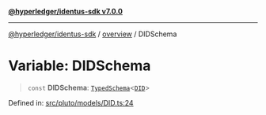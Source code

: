 [**@hyperledger/identus-sdk v7.0.0**](../../README.md)

***

[@hyperledger/identus-sdk](../../README.md) / [overview](../README.md) / DIDSchema

# Variable: DIDSchema

> `const` **DIDSchema**: [`TypedSchema`](../type-aliases/TypedSchema.md)\<[`DID`](../interfaces/DID.md)\>

Defined in: [src/pluto/models/DID.ts:24](https://github.com/hyperledger/identus-edge-agent-sdk-ts/blob/96423ee84b124a31ce63036d9d623d1cb73a13c2/src/pluto/models/DID.ts#L24)
